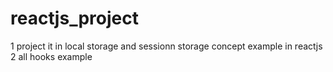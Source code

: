 # reactjs_project
1 project it in local storage and sessionn storage concept example in reactjs 
2 all hooks example 
